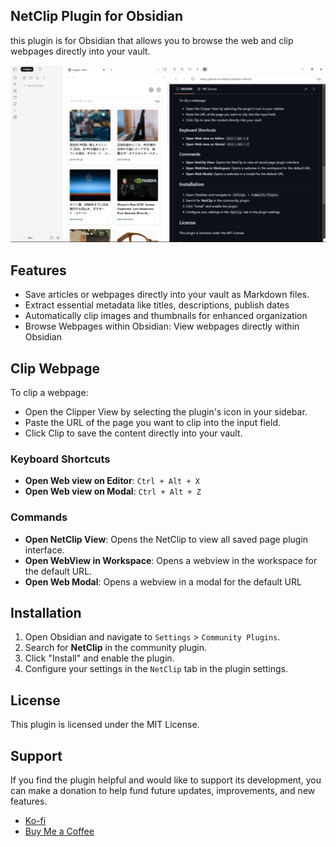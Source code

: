 ## NetClip Plugin for Obsidian

this plugin is for Obsidian that allows you to browse the web and clip webpages directly into your vault.

![preview_img_1](./assets/screenshot.png)

## Features


- Save articles or webpages directly into your vault as Markdown files.
- Extract essential metadata like titles, descriptions, publish dates
- Automatically clip images and thumbnails for enhanced organization
- Browse Webpages within Obsidian: View webpages directly within Obsidian


## Clip Webpage
To clip a webpage:

- Open the Clipper View by selecting the plugin's icon in your sidebar.
- Paste the URL of the page you want to clip into the input field.
- Click Clip to save the content directly into your vault.

### Keyboard Shortcuts                                   

- **Open Web view on Editor**: `Ctrl + Alt + X`
- **Open Web view on Modal**: `Ctrl + Alt + Z`

    
### Commands

- **Open NetClip View**: Opens the NetClip to view all saved page plugin interface.
- **Open WebView in Workspace**: Opens a webview in the workspace for the default URL.
- **Open Web Modal**: Opens a webview in a modal for the default URL

## Installation

1. Open Obsidian and navigate to `Settings` > `Community Plugins`.
2. Search for **NetClip** in the community plugin.
3. Click "Install" and enable the plugin.
4. Configure your settings in the `NetClip` tab in the plugin settings.

## License

This plugin is licensed under the MIT License.

## Support

If you find the plugin helpful and would like to support its development, you can make a donation to help fund future updates, improvements, and new features.

- [Ko-fi]()
- [Buy Me a Coffee](buymeacoffee.com/el_haris)


